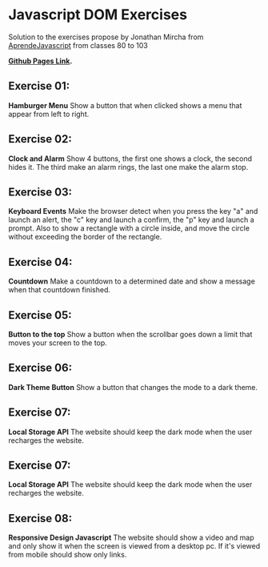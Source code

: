 # Javascript DOM Exercises

Solution to the exercises propose by Jonathan Mircha from [AprendeJavascript](https://aprendejavascript.org/)
from classes 80 to 103

**[Github Pages Link](https://gearyandres94.github.io/domJSExercises/views/).**

## Exercise 01:

**Hamburger Menu**
Show a button that when clicked shows a menu that appear from left to right.

## Exercise 02:

**Clock and Alarm**
Show 4 buttons, the first one shows a clock, the second hides it. The third make an alarm rings, the last one make the alarm stop.

## Exercise 03:

**Keyboard Events**
Make the browser detect when you press the key "a" and launch an alert, the "c" key and launch a confirm, the "p" key and launch a prompt.
Also to show a rectangle with a circle inside, and move the circle without exceeding the border of the rectangle.

## Exercise 04:

**Countdown**
Make a countdown to a determined date and show a message when that countdown finished.

## Exercise 05:

**Button to the top**
Show a button when the scrollbar goes down a limit that moves your screen to the top.

## Exercise 06:

**Dark Theme Button**
Show a button that changes the mode to a dark theme.

## Exercise 07:

**Local Storage API**
The website should keep the dark mode when the user recharges the website.

## Exercise 07:

**Local Storage API**
The website should keep the dark mode when the user recharges the website.

## Exercise 08:

**Responsive Design Javascript**
The website should show a video and map and only show it when the screen is viewed from a desktop pc. If it's viewed from mobile should show only links.
